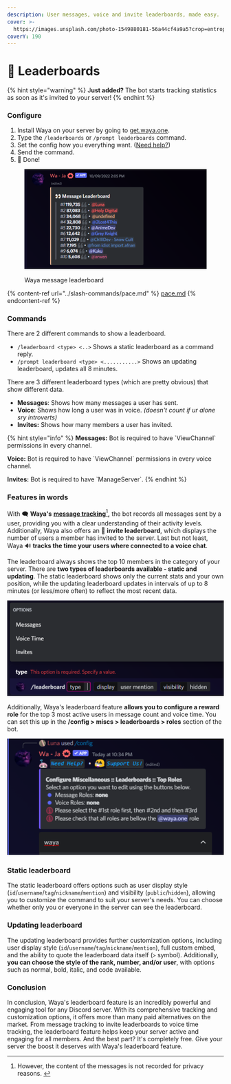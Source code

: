 ```yaml
---
description: User messages, voice and invite leaderboards, made easy.
cover: >-
  https://images.unsplash.com/photo-1549880181-56a44cf4a9a5?crop=entropy&cs=srgb&fm=jpg&ixid=MnwxOTcwMjR8MHwxfHNlYXJjaHw4fHxtb3VudGFpbnxlbnwwfHx8fDE2Nzk5OTQ2MTA&ixlib=rb-4.0.3&q=85
coverY: 190
---
```


# 👀 Leaderboards

{% hint style="warning" %}
J**ust added?** The bot starts tracking statistics as soon as it's invited to your server!
{% endhint %}

### Configure

1. Install Waya on your server by going to [get.waya.one](https://get.waya.one).
2. Type the `/leaderboards` or `/prompt leaderboards` command.
3. Set the config how you everything want. ([Need help?](https://lunish.nl/support))
4. Send the command.
5. 🎉 Done!&#x20;

<figure><img src="../.gitbook/assets/image (14).png" alt=""><figcaption><p>Waya message leaderboard</p></figcaption></figure>

{% content-ref url="../slash-commands/pace.md" %}
[pace.md](../slash-commands/pace.md)
{% endcontent-ref %}

### Commands

There are 2 different commands to show a leaderboard.

* `/leaderboard <type> <..>` Shows a static leaderboard as a command reply.
* `/prompt leaderboard <type> <...........>` Shows an updating leaderboard, updates all 8 minutes.

There are 3 different leaderboard types (which are pretty obvious) that show different data.

* **Messages**: Shows how many messages a user has sent.
* **Voice**: Shows how long a user was in voice. _(doesn't count if ur alone sry introverts)_
* **Invites:** Shows how many members a user has invited.

{% hint style="info" %}
**Messages:** Bot is required to have \`ViewChannel\` permissions in every channel.

**Voice:** Bot is required to have \`ViewChannel\` permissions in every voice channel.

**Invites:** Bot is required to have \`ManageServer\`.
{% endhint %}

### Features in words

With 🗨️ **Waya's** [**message tracking**](#user-content-fn-1)[^1]**,** the bot records all messages sent by a user, providing you with a clear understanding of their activity levels. Additionally, Waya also offers an 🔗 **invite leaderboard**, which displays the number of users a member has invited to the server. Last but not least, Waya 🔊 **tracks the time your users where connected to a voice chat**.

The leaderboard always shows the top 10 members in the category of your server. There are **two types of leaderboards available - static and updating**. The static leaderboard shows only the current stats and your own position, while the updating leaderboard updates in intervals of up to 8 minutes (or less/more often) to reflect the most recent data.

![](<../.gitbook/assets/image (3) (1).png>)

Additionally, Waya's leaderboard feature **allows you to configure a reward role** for the top 3 most active users in message count and voice time. You can set this up in the **/config > miscs > leaderboards > roles** section of the bot.

![](<../.gitbook/assets/image (12) (1) (1).png>)

### Static leaderboard

The static leaderboard offers options such as user display style (`id`/`username`/`tag`/`nickname`/`mention`) and visibility (`public`/`hidden`), allowing you to customize the command to suit your server's needs. You can choose whether only you or everyone in the server can see the leaderboard.

### Updating leaderboard

The updating leaderboard provides further customization options, including user display style (`id`/`username`/`tag`/`nickname`/`mention`), full custom embed, and the ability to quote the leaderboard data itself (`>` symbol). Additionally, **you can choose the style of the rank, number, and/or user**, with options such as normal, bold, italic, and code available.



### Conclusion

In conclusion, Waya's leaderboard feature is an incredibly powerful and engaging tool for any Discord server. With its comprehensive tracking and customization options, it offers more than many paid alternatives on the market. From message tracking to invite leaderboards to voice time tracking, the leaderboard feature helps keep your server active and engaging for all members. And the best part? It's completely free. Give your server the boost it deserves with Waya's leaderboard feature.

[^1]: However, the content of the messages is not recorded for privacy reasons.&#x20;
